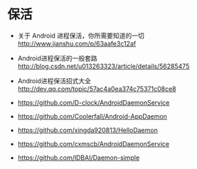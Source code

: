 # 保活
- 关于 Android 进程保活，你所需要知道的一切  
http://www.jianshu.com/p/63aafe3c12af

- Android进程保活的一般套路  
http://blog.csdn.net/u013263323/article/details/56285475

- Android进程保活招式大全  
http://dev.qq.com/topic/57ac4a0ea374c75371c08ce8

- https://github.com/D-clock/AndroidDaemonService
- https://github.com/Coolerfall/Android-AppDaemon
- https://github.com/xingda920813/HelloDaemon
- https://github.com/cxmscb/AndroidDaemonService
- https://github.com/IDBAI/Daemon-simple

